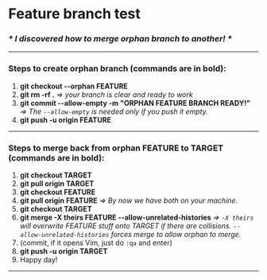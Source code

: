 # Feature branch test

### *\* I discovered how to merge orphan branch to another! \**

<hr>

### Steps to create orphan branch (commands are in **bold**):

1. **git checkout --orphan FEATURE**
2. **git rm -rf .** *⇒ your branch is clear and ready to work*
3. **git commit --allow-empty -m "ORPHAN FEATURE BRANCH READY!"** *⇒ The `--allow-empty` is needed only if you push it empty.*
4. **git push -u origin FEATURE**

<hr>

### Steps to merge back from orphan FEATURE to TARGET (commands are in **bold**):

1. **git checkout TARGET**
2. **git pull origin TARGET**
3. **git checkout FEATURE**
4. **git pull origin FEATURE** *⇒ By now we have both on your machine.*
5. **git checkout TARGET**
6. **git merge -X theirs FEATURE --allow-unrelated-histories** *⇒ `-X theirs` will overwrite FEATURE stuff onto TARGET if there are collisions. `--allow-unrelated-histories` forces merge to allow orphan to merge.*
7. (commit, if it opens Vim, just do `:qa` and enter)
8. **git push -u origin TARGET**
9. Happy day!

<hr>
